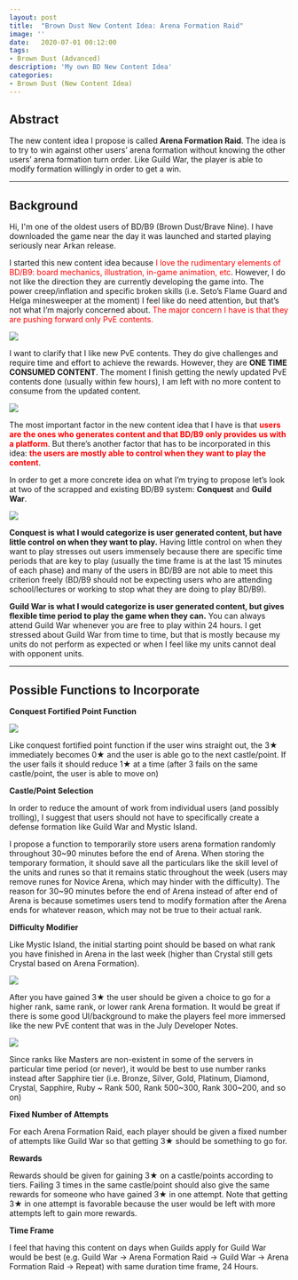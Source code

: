 ```yaml
---
layout: post
title:  "Brown Dust New Content Idea: Arena Formation Raid"
image: ''
date:   2020-07-01 00:12:00
tags:
- Brown Dust (Advanced)
description: 'My own BD New Content Idea'
categories:
- Brown Dust (New Content Idea)
---
```


## Abstract

The new content idea I propose is called **Arena Formation Raid**. The idea is to try to win against other users’ arena formation without knowing the other users’ arena formation turn order. Like Guild War, the player is able to modify formation willingly in order to get a win.

---

## Background

Hi, I'm one of the oldest users of BD/B9 (Brown Dust/Brave Nine). I have downloaded the game near the day it was launched and started playing seriously near Arkan release.

I started this new content idea because <span style="color:red">I love the rudimentary elements of BD/B9: board mechanics, illustration, in-game animation, etc</span>. However, I do not like the direction they are currently developing the game into. The power creep/inflation and specific broken skills (i.e. Seto’s Flame Guard and Helga minesweeper at the moment) I feel like do need attention, but that’s not what I’m majorly concerned about. <span style="color:red">The major concern I have is that they are pushing forward only PvE contents.</span>

<img src="../uploads/browndust-arena-formation-raid-ohnono.gif">

I want to clarify that I like new PvE contents. They do give challenges and require time and effort to achieve the rewards. However, they are **ONE TIME CONSUMED CONTENT**. The moment I finish getting the newly updated PvE contents done (usually within few hours), I am left with no more content to consume from the updated content.

<img src="../uploads/browndust-arena-formation-raid-more-content-meme.png">

The most important factor in the new content idea that I have is that <span style="color:red">**users are the ones who generates content and that BD/B9 only provides us with a platform**</span>. But there’s another factor that has to be incorporated in this idea: <span style="color:red">**the users are mostly able to control when they want to play the content**</span>.

In order to get a more concrete idea on what I’m trying to propose let’s look at two of the scrapped and existing BD/B9 system: **Conquest** and **Guild War**.

<img src="../uploads/browndust-arena-formation-raid-spatti.png">

**Conquest is what I would categorize is user generated content, but have little control on when they want to play.** Having little control on when they want to play stresses out users immensely because there are specific time periods that are key to play (usually the time frame is at the last 15 minutes of each phase) and many of the users in BD/B9 are not able to meet this criterion freely (BD/B9 should not be expecting users who are attending school/lectures or working to stop what they are doing to play BD/B9).

**Guild War is what I would categorize is user generated content, but gives flexible time period to play the game when they can.** You can always attend Guild War whenever you are free to play within 24 hours. I get stressed about Guild War from time to time, but that is mostly because my units do not perform as expected or when I feel like my units cannot deal with opponent units.

---

## Possible Functions to Incorporate

**Conquest Fortified Point Function**

<img src="../uploads/browndust-arena-formation-raid-conquest-fortify.png">

Like conquest fortified point function if the user wins straight out, the 3★ immediately becomes 0★ and the user is able go to the next castle/point. If the user fails it should reduce 1★ at a time (after 3 fails on the same castle/point, the user is able to move on)

**Castle/Point Selection**

In order to reduce the amount of work from individual users (and possibly trolling), I suggest that users should not have to specifically create a defense formation like Guild War and Mystic Island.

I propose a function to temporarily store users arena formation randomly throughout 30~90 minutes before the end of Arena. When storing the temporary formation, it should save all the particulars like the skill level of the units and runes so that it remains static throughout the week (users may remove runes for Novice Arena, which may hinder with the difficulty). The reason for 30~90 minutes before the end of Arena instead of after end of Arena is because sometimes users tend to modify formation after the Arena ends for whatever reason, which may not be true to their actual rank.

**Difficulty Modifier**

Like Mystic Island, the initial starting point should be based on what rank you have finished in Arena in the last week (higher than Crystal still gets Crystal based on Arena Formation).

<img src="../uploads/browndust-arena-formation-raid-mystic-arena-tier-ui.png">

After you have gained 3★ the user should be given a choice to go for a higher rank, same rank, or lower rank Arena formation. It would be great if there is some good UI/background to make the players feel more immersed like the new PvE content that was in the July Developer Notes.

<img src="../uploads/browndust-arena-formation-raid-new-pve-ui.png">

Since ranks like Masters are non-existent in some of the servers in particular time period (or never), it would be best to use number ranks instead after Sapphire tier (i.e. Bronze, Silver, Gold, Platinum, Diamond, Crystal, Sapphire, Ruby ~ Rank 500, Rank 500~300, Rank 300~200, and so on)

**Fixed Number of Attempts**

For each Arena Formation Raid, each player should be given a fixed number of attempts like Guild War so that getting 3★ should be something to go for.

**Rewards**

Rewards should be given for gaining 3★ on a castle/points according to tiers. Failing 3 times in the same castle/point should also give the same rewards for someone who have gained 3★ in one attempt. Note that getting 3★ in one attempt is favorable because the user would be left with more attempts left to gain more rewards.

**Time Frame**

I feel that having this content on days when Guilds apply for Guild War would be best (e.g. Guild War → Arena Formation Raid → Guild War → Arena Formation Raid → Repeat) with same duration time frame, 24 Hours.
